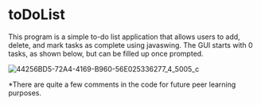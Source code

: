 # toDoList
This program is a simple to-do list application that allows users to add, delete, and mark tasks as complete using javaswing. The GUI starts with 0 tasks, as shown below, but can be filled up once prompted.

![44256BD5-72A4-4169-B960-56E025336277_4_5005_c](https://github.com/LuisLeal123/toDoList/assets/69243042/9d24c621-b043-4860-b5c1-d77be951863c)


*There are quite a few comments in the code for future peer learning purposes.

